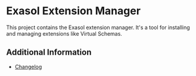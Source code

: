 # Exasol Extension Manager

This project contains the Exasol extension manager. It's a tool for installing and managing extensions like Virtual
Schemas.

## Additional Information

* [Changelog](doc/changes/changelog.md)
